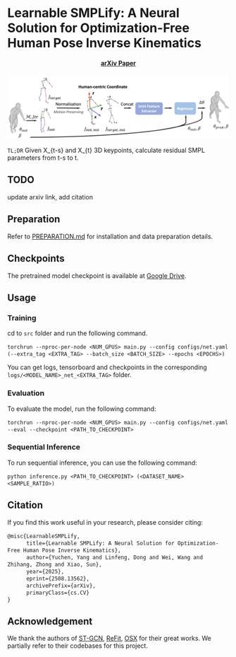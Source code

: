 # Learnable SMPLify: A Neural Solution for Optimization-Free Human Pose Inverse Kinematics

#### <p align="center">[arXiv Paper](https://arxiv.org/abs/2508.13562)</p>


![framework](assets/framework.png)

``TL;DR`` Given X_{t-s} and X_{t} 3D keypoints, 
calculate residual SMPL parameters from t-s to t.


## TODO
update arxiv link, add citation

## Preparation
Refer to [PREPARATION.md](doc/PREPARATION.md) for installation and data preparation details.

## Checkpoints
The pretrained model checkpoint is available at [Google Drive](https://drive.google.com/drive/folders/1oyG2gbB3EMcc6NgTIT1p1uJ_Em0dJwXz?usp=sharing).

## Usage
### Training
cd to `src` folder and run the following command.

```
torchrun --nproc-per-node <NUM_GPUS> main.py --config configs/net.yaml (--extra_tag <EXTRA_TAG> --batch_size <BATCH_SIZE> --epochs <EPOCHS>)
```

You can get logs, tensorboard and checkpoints in the corresponding `logs/<MODEL_NAME>_net_<EXTRA_TAG>` folder.

### Evaluation
To evaluate the model, run the following command:

```
torchrun --nproc-per-node <NUM_GPUS> main.py --config configs/net.yaml --eval --checkpoint <PATH_TO_CHECKPOINT>
```

### Sequential Inference
To run sequential inference, you can use the following command:

```
python inference.py <PATH_TO_CHECKPOINT> (<DATASET_NAME> <SAMPLE_RATIO>)
```

## Citation
If you find this work useful in your research, please consider citing:

```
@misc{LearnableSMPLify,
      title={Learnable SMPLify: A Neural Solution for Optimization-Free Human Pose Inverse Kinematics},
      author={Yuchen, Yang and Linfeng, Dong and Wei, Wang and Zhihang, Zhong and Xiao, Sun},
      year={2025},
      eprint={2508.13562},
      archivePrefix={arXiv},
      primaryClass={cs.CV}
}
```

## Acknowledgement
We thank the authors of [ST-GCN](https://github.com/open-mmlab/mmskeleton), [ReFit](https://github.com/yufu-wang/ReFit), [OSX](https://github.com/IDEA-Research/OSX/tree/main) for their great works. We partially refer to their codebases for this project.